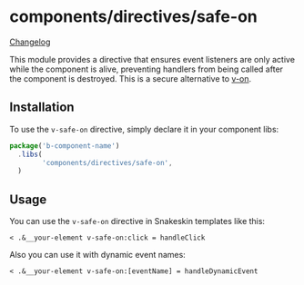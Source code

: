 # components/directives/safe-on

[Changelog](./CHANGELOG.md)

This module provides a directive that ensures event listeners are only active while the component is alive, preventing handlers from being called after the component is destroyed.
This is a secure alternative to [v-on](https://vuejs.org/api/built-in-directives.html#v-on).

## Installation

To use the `v-safe-on` directive, simply declare it in your component libs:

```js
package('b-component-name')
  .libs(
		'components/directives/safe-on',
  )
```

## Usage

You can use the `v-safe-on` directive in Snakeskin templates like this:

```
< .&__your-element v-safe-on:click = handleClick
```

Also you can use it with dynamic event names:

```
< .&__your-element v-safe-on:[eventName] = handleDynamicEvent
```
